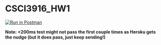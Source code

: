 # CSCI3916_HW1

[![Run in Postman](https://run.pstmn.io/button.svg)](https://app.getpostman.com/run-collection/361c286886ee1cd45fbd)

**Note: <200ms test might not pass the first couple times as Heroku gets the nudge (but it does pass, just keep sending!)**
